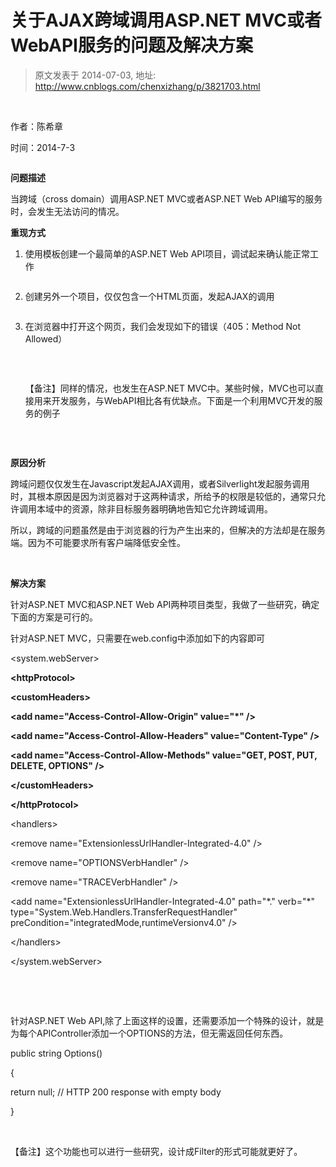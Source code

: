 # 关于AJAX跨域调用ASP.NET MVC或者WebAPI服务的问题及解决方案 
> 原文发表于 2014-07-03, 地址: http://www.cnblogs.com/chenxizhang/p/3821703.html 


<p>
 </p><p>作者：陈希章
</p><p>时间：2014-7-3
</p><p><img src="http://images.cnitblog.com/blog/9072/201407/030947396525634.png" alt=""/>
	</p><p><strong>问题描述
</strong></p><p>当跨域（cross domain）调用ASP.NET MVC或者ASP.NET Web API编写的服务时，会发生无法访问的情况。
</p><p><strong>重现方式
</strong></p><ol><li><div>使用模板创建一个最简单的ASP.NET Web API项目，调试起来确认能正常工作
</div><p><img src="http://images.cnitblog.com/blog/9072/201407/030947402159206.png" alt=""/>
			</p></li><li><div>创建另外一个项目，仅仅包含一个HTML页面，发起AJAX的调用
</div><p><img src="http://images.cnitblog.com/blog/9072/201407/030947407304064.png" alt=""/>
			</p></li><li><div>在浏览器中打开这个网页，我们会发现如下的错误（405：Method Not Allowed）
</div><p><img src="http://images.cnitblog.com/blog/9072/201407/030947411528892.png" alt=""/>
			</p><p>
 </p><p>【备注】同样的情况，也发生在ASP.NET MVC中。某些时候，MVC也可以直接用来开发服务，与WebAPI相比各有优缺点。下面是一个利用MVC开发的服务的例子
</p><p><img src="http://images.cnitblog.com/blog/9072/201407/030947414341679.png" alt=""/>
			</p></li></ol><p>
 </p><p><strong>原因分析
</strong></p><p>跨域问题仅仅发生在Javascript发起AJAX调用，或者Silverlight发起服务调用时，其根本原因是因为浏览器对于这两种请求，所给予的权限是较低的，通常只允许调用本域中的资源，除非目标服务器明确地告知它允许跨域调用。
</p><p>所以，跨域的问题虽然是由于浏览器的行为产生出来的，但解决的方法却是在服务端。因为不可能要求所有客户端降低安全性。
</p><p>
 </p><p><strong>解决方案
</strong></p><p>针对ASP.NET MVC和ASP.NET Web API两种项目类型，我做了一些研究，确定下面的方案是可行的。
</p><p>针对ASP.NET MVC，只需要在web.config中添加如下的内容即可
</p><p>  &lt;system.webServer&gt;
</p><p><span><strong>    &lt;httpProtocol&gt;
</strong></span></p><p><span><strong>      &lt;customHeaders&gt;
</strong></span></p><p><span><strong>        &lt;add name="Access-Control-Allow-Origin" value="*" /&gt;
</strong></span></p><p><span><strong>        &lt;add name="Access-Control-Allow-Headers" value="Content-Type" /&gt;
</strong></span></p><p><span><strong>        &lt;add name="Access-Control-Allow-Methods" value="GET, POST, PUT, DELETE, OPTIONS" /&gt;
</strong></span></p><p><span><strong>      &lt;/customHeaders&gt;
</strong></span></p><p><span><strong>    &lt;/httpProtocol&gt;
</strong></span></p><p>    &lt;handlers&gt;
</p><p>      &lt;remove name="ExtensionlessUrlHandler-Integrated-4.0" /&gt;
</p><p>      &lt;remove name="OPTIONSVerbHandler" /&gt;
</p><p>      &lt;remove name="TRACEVerbHandler" /&gt;
</p><p>      &lt;add name="ExtensionlessUrlHandler-Integrated-4.0" path="*." verb="*" type="System.Web.Handlers.TransferRequestHandler" preCondition="integratedMode,runtimeVersionv4.0" /&gt;
</p><p>    &lt;/handlers&gt;
</p><p>  &lt;/system.webServer&gt;
</p><p>
 </p><p>
 </p><p>针对ASP.NET Web API,除了上面这样的设置，还需要添加一个特殊的设计，就是为每个APIController添加一个OPTIONS的方法，但无需返回任何东西。
</p><p>        public string Options()
</p><p>        {
</p><p>            return null; // HTTP 200 response with empty body
</p><p>        }
</p><p>
 </p><p>【备注】这个功能也可以进行一些研究，设计成Filter的形式可能就更好了。
</p>